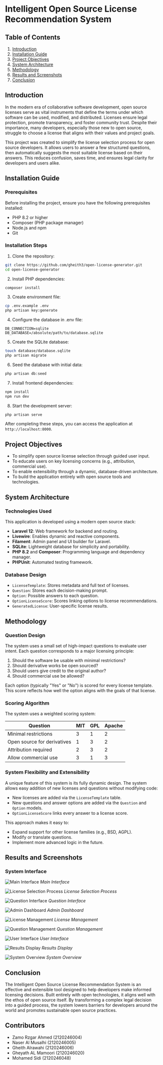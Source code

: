 # Intelligent Open Source License Recommendation System

## Table of Contents

1. [Introduction](#introduction)
2. [Installation Guide](#installation-guide)
3. [Project Objectives](#project-objectives)
4. [System Architecture](#system-architecture)
5. [Methodology](#methodology)
6. [Results and Screenshots](#results-and-screenshots)
7. [Conclusion](#conclusion)

## Introduction

In the modern era of collaborative software development, open source licenses serve as vital instruments that define the terms under which software can be used, modified, and distributed. Licenses ensure legal protection, promote transparency, and foster community trust. Despite their importance, many developers, especially those new to open source, struggle to choose a license that aligns with their values and project goals.

This project was created to simplify the license selection process for open source developers. It allows users to answer a few structured questions, then automatically suggests the most suitable license based on their answers. This reduces confusion, saves time, and ensures legal clarity for developers and users alike.

## Installation Guide

### Prerequisites

Before installing the project, ensure you have the following prerequisites installed:

-   PHP 8.2 or higher
-   Composer (PHP package manager)
-   Node.js and npm
-   Git

### Installation Steps

1. Clone the repository:

```bash
git clone https://github.com/gheith3/open-license-generator.git
cd open-license-generator
```

2. Install PHP dependencies:

```bash
composer install
```

3. Create environment file:

```bash
cp .env.example .env
php artisan key:generate
```

4. Configure the database in .env file:

```env
DB_CONNECTION=sqlite
DB_DATABASE=/absolute/path/to/database.sqlite
```

5. Create the SQLite database:

```bash
touch database/database.sqlite
php artisan migrate
```

6. Seed the database with initial data:

```bash
php artisan db:seed
```

7. Install frontend dependencies:

```bash
npm install
npm run dev
```

8. Start the development server:

```bash
php artisan serve
```

After completing these steps, you can access the application at `http://localhost:8000`.

## Project Objectives

-   To simplify open source license selection through guided user input.
-   To educate users on key licensing concerns (e.g., attribution, commercial use).
-   To enable extensibility through a dynamic, database-driven architecture.
-   To build the application entirely with open source tools and technologies.

## System Architecture

### Technologies Used

This application is developed using a modern open source stack:

-   **Laravel 12**: Web framework for backend and routing.
-   **Livewire**: Enables dynamic and reactive components.
-   **Filament**: Admin panel and UI builder for Laravel.
-   **SQLite**: Lightweight database for simplicity and portability.
-   **PHP 8.2** and **Composer**: Programming language and dependency manager.
-   **PHPUnit**: Automated testing framework.

### Database Design

-   `LicenseTemplate`: Stores metadata and full text of licenses.
-   `Question`: Stores each decision-making prompt.
-   `Option`: Possible answers to each question.
-   `OptionLicenseScore`: Scores linking options to license recommendations.
-   `GeneratedLicense`: User-specific license results.

## Methodology

### Question Design

The system uses a small set of high-impact questions to evaluate user intent. Each question corresponds to a major licensing principle:

1. Should the software be usable with minimal restrictions?
2. Should derivative works be open sourced?
3. Should users give credit to the original author?
4. Should commercial use be allowed?

Each option (typically "Yes" or "No") is scored for every license template. This score reflects how well the option aligns with the goals of that license.

### Scoring Algorithm

The system uses a weighted scoring system:

| Question                    | MIT | GPL | Apache |
| --------------------------- | --- | --- | ------ |
| Minimal restrictions        | 3   | 1   | 2      |
| Open source for derivatives | 1   | 3   | 2      |
| Attribution required        | 2   | 3   | 2      |
| Allow commercial use        | 3   | 1   | 3      |

### System Flexibility and Extensibility

A unique feature of this system is its fully dynamic design. The system allows easy addition of new licenses and questions without modifying code:

-   New licenses are added via the `LicenseTemplate` table.
-   New questions and answer options are added via the `Question` and `Option` models.
-   `OptionLicenseScore` links every answer to a license score.

This approach makes it easy to:

-   Expand support for other license families (e.g., BSD, AGPL).
-   Modify or translate questions.
-   Implement more advanced logic in the future.

## Results and Screenshots

### System Interface

![Main Interface](Screenshots/os1.png)
_Main Interface_

![License Selection Process](Screenshots/os2.png)
_License Selection Process_

![Question Interface](Screenshots/os3.png)
_Question Interface_

![Admin Dashboard](Screenshots/os4.png)
_Admin Dashboard_

![License Management](Screenshots/os5.png)
_License Management_

![Question Management](Screenshots/os6.png)
_Question Management_

![User Interface](Screenshots/os7.png)
_User Interface_

![Results Display](Screenshots/os8.png)
_Results Display_

![System Overview](Screenshots/os9.png)
_System Overview_

## Conclusion

The Intelligent Open Source License Recommendation System is an effective and extensible tool designed to help developers make informed licensing decisions. Built entirely with open technologies, it aligns well with the ethos of open source itself. By transforming a complex legal decision into a guided process, the system lowers barriers for developers around the world and promotes sustainable open source practices.

## Contributors

-   Zamo Rzgar Ahmed (2120246004)
-   Naser Al Musalhi (2120246005)
-   Gheith Alrawahi (2120246006)
-   Gheyath AL Mamoori (2120246020)
-   Mohamed Sidi (2120246048)
